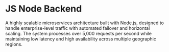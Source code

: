 # JS Node Backend

A highly scalable microservices architecture built with Node.js, designed to handle enterprise-level traffic with automated failover and horizontal scaling. The system processes over 5,000 requests per second while maintaining low latency and high availability across multiple geographic regions.

<script type="application/json">
{
  "category": "programming backend",
  "technologies": [
    "Node.js",
    "Express.js",
    "MongoDB",
    "Redis",
    "Docker",
    "AWS",
    "GraphQL",
    "Jest"
  ],
  "description": "A highly scalable microservices architecture built with Node.js, designed to handle enterprise-level traffic with automated failover and horizontal scaling. The system processes over 5,000 requests per second while maintaining low latency and high availability across multiple geographic regions.",
  "features": [
    "Microservices architecture with service discovery",
    "Automated horizontal scaling and load balancing",
    "GraphQL API with efficient data fetching",
    "Comprehensive error handling and logging",
    "Circuit breaker pattern for fault tolerance",
    "Real-time monitoring and alerting system",
    "Database connection pooling and optimization",
    "Automated testing and continuous deployment"
  ],
  "use_cases": [
    "E-commerce platforms with high transaction volumes",
    "Social media applications with real-time features",
    "Financial services requiring high availability",
    "Content delivery and media streaming services",
    "IoT data collection and processing systems",
    "Multi-tenant SaaS applications"
  ],
  "technical_details": "The microservices architecture is implemented using Node.js with Express.js framework, following Domain-Driven Design (DDD) principles for service boundaries. Each service is containerized using Docker and orchestrated with Kubernetes for automated scaling and deployment. The API gateway implements rate limiting, authentication, and request routing using Kong or AWS API Gateway. Data persistence is handled by MongoDB with replica sets for high availability and Redis for caching and session storage. The system uses GraphQL for efficient data fetching, reducing over-fetching and enabling flexible client queries. Inter-service communication is implemented using message queues (RabbitMQ) for asynchronous processing and HTTP/gRPC for synchronous calls. Monitoring is implemented using Prometheus for metrics collection, Grafana for visualization, and ELK stack for centralized logging. The circuit breaker pattern is implemented using libraries like Hystrix to prevent cascade failures. Performance optimization includes connection pooling, query optimization, and intelligent caching strategies. The system is deployed on AWS using services like ECS, RDS, and ElastiCache, with multi-region deployment for disaster recovery.",
  "difficulty": "advanced",
  "tags": [
    "nodejs",
    "microservices",
    "scalability",
    "graphql",
    "aws",
    "high-availability"
  ]
}
</script>
